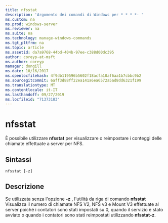 ```yaml
---
title: nfsstat
description: 'Argomento dei comandi di Windows per * * * *- '
ms.custom: na
ms.prod: windows-server
ms.reviewer: na
ms.suite: na
ms.technology: manage-windows-commands
ms.tgt_pltfrm: na
ms.topic: article
ms.assetid: da7a9768-44bd-404b-97ee-c388d00dc395
author: coreyp-at-msft
ms.author: coreyp
manager: dongill
ms.date: 10/16/2017
ms.openlocfilehash: 4f9db119596b5602f18acfa10af6aa1b7cbbc9b2
ms.sourcegitcommit: 6aff3d88ff22ea141a6ea6572a5ad8dd6321f199
ms.translationtype: MT
ms.contentlocale: it-IT
ms.lasthandoff: 09/27/2019
ms.locfileid: "71373183"
---
```

# <a name="nfsstat"></a>nfsstat



È possibile utilizzare **nfsstat** per visualizzare o reimpostare i conteggi delle chiamate effettuate a server per NFS.

## <a name="syntax"></a>Sintassi

```
nfsstat [-z]
```

## <a name="description"></a>Descrizione

Se utilizzata senza l'opzione **-z** , l'utilità da riga di comando **nfsstat** Visualizza il numero di chiamate NFS V2, NFS v3 e Mount V3 effettuate al server poiché i contatori sono stati impostati su 0, quando il servizio è stato avviato o quando i contatori sono stati reimpostati utilizzando  **nfsstat-z**.